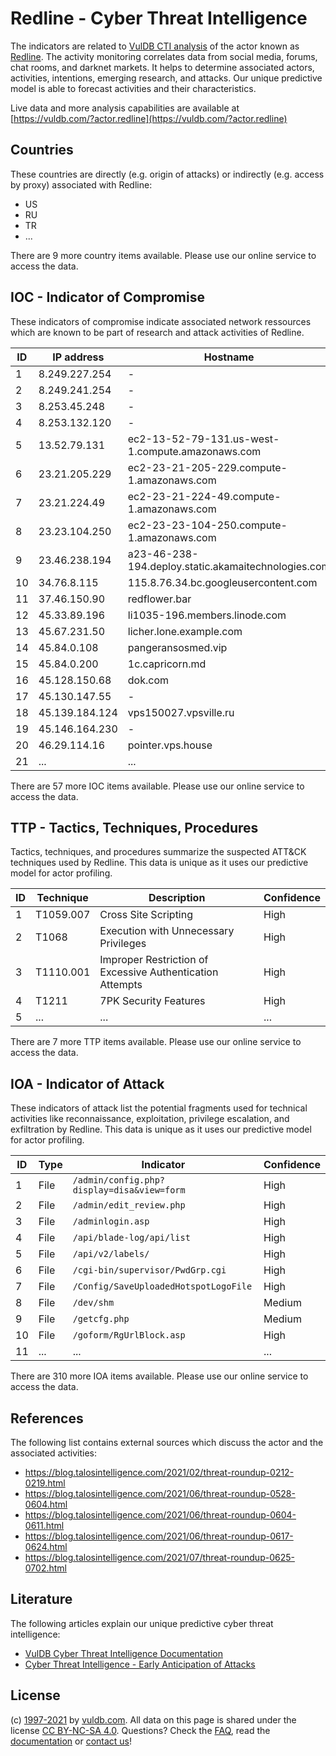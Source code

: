 # Redline - Cyber Threat Intelligence

The indicators are related to [VulDB CTI analysis](https://vuldb.com/?doc.cti) of the actor known as [Redline](https://vuldb.com/?actor.redline). The activity monitoring correlates data from social media, forums, chat rooms, and darknet markets. It helps to determine associated actors, activities, intentions, emerging research, and attacks. Our unique predictive model is able to forecast activities and their characteristics.

Live data and more analysis capabilities are available at [https://vuldb.com/?actor.redline](https://vuldb.com/?actor.redline)

## Countries

These countries are directly (e.g. origin of attacks) or indirectly (e.g. access by proxy) associated with Redline:

* US
* RU
* TR
* ...

There are 9 more country items available. Please use our online service to access the data.

## IOC - Indicator of Compromise

These indicators of compromise indicate associated network ressources which are known to be part of research and attack activities of Redline.

ID | IP address | Hostname | Confidence
-- | ---------- | -------- | ----------
1 | 8.249.227.254 | - | High
2 | 8.249.241.254 | - | High
3 | 8.253.45.248 | - | High
4 | 8.253.132.120 | - | High
5 | 13.52.79.131 | ec2-13-52-79-131.us-west-1.compute.amazonaws.com | Medium
6 | 23.21.205.229 | ec2-23-21-205-229.compute-1.amazonaws.com | Medium
7 | 23.21.224.49 | ec2-23-21-224-49.compute-1.amazonaws.com | Medium
8 | 23.23.104.250 | ec2-23-23-104-250.compute-1.amazonaws.com | Medium
9 | 23.46.238.194 | a23-46-238-194.deploy.static.akamaitechnologies.com | High
10 | 34.76.8.115 | 115.8.76.34.bc.googleusercontent.com | Medium
11 | 37.46.150.90 | redflower.bar | High
12 | 45.33.89.196 | li1035-196.members.linode.com | High
13 | 45.67.231.50 | licher.lone.example.com | High
14 | 45.84.0.108 | pangeransosmed.vip | High
15 | 45.84.0.200 | 1c.capricorn.md | High
16 | 45.128.150.68 | dok.com | High
17 | 45.130.147.55 | - | High
18 | 45.139.184.124 | vps150027.vpsville.ru | High
19 | 45.146.164.230 | - | High
20 | 46.29.114.16 | pointer.vps.house | High
21 | ... | ... | ...

There are 57 more IOC items available. Please use our online service to access the data.

## TTP - Tactics, Techniques, Procedures

Tactics, techniques, and procedures summarize the suspected ATT&CK techniques used by Redline. This data is unique as it uses our predictive model for actor profiling.

ID | Technique | Description | Confidence
-- | --------- | ----------- | ----------
1 | T1059.007 | Cross Site Scripting | High
2 | T1068 | Execution with Unnecessary Privileges | High
3 | T1110.001 | Improper Restriction of Excessive Authentication Attempts | High
4 | T1211 | 7PK Security Features | High
5 | ... | ... | ...

There are 7 more TTP items available. Please use our online service to access the data.

## IOA - Indicator of Attack

These indicators of attack list the potential fragments used for technical activities like reconnaissance, exploitation, privilege escalation, and exfiltration by Redline. This data is unique as it uses our predictive model for actor profiling.

ID | Type | Indicator | Confidence
-- | ---- | --------- | ----------
1 | File | `/admin/config.php?display=disa&view=form` | High
2 | File | `/admin/edit_review.php` | High
3 | File | `/adminlogin.asp` | High
4 | File | `/api/blade-log/api/list` | High
5 | File | `/api/v2/labels/` | High
6 | File | `/cgi-bin/supervisor/PwdGrp.cgi` | High
7 | File | `/Config/SaveUploadedHotspotLogoFile` | High
8 | File | `/dev/shm` | Medium
9 | File | `/getcfg.php` | Medium
10 | File | `/goform/RgUrlBlock.asp` | High
11 | ... | ... | ...

There are 310 more IOA items available. Please use our online service to access the data.

## References

The following list contains external sources which discuss the actor and the associated activities:

* https://blog.talosintelligence.com/2021/02/threat-roundup-0212-0219.html
* https://blog.talosintelligence.com/2021/06/threat-roundup-0528-0604.html
* https://blog.talosintelligence.com/2021/06/threat-roundup-0604-0611.html
* https://blog.talosintelligence.com/2021/06/threat-roundup-0617-0624.html
* https://blog.talosintelligence.com/2021/07/threat-roundup-0625-0702.html

## Literature

The following articles explain our unique predictive cyber threat intelligence:

* [VulDB Cyber Threat Intelligence Documentation](https://vuldb.com/?doc.cti)
* [Cyber Threat Intelligence - Early Anticipation of Attacks](https://www.scip.ch/en/?labs.20201022)

## License

(c) [1997-2021](https://vuldb.com/?doc.changelog) by [vuldb.com](https://vuldb.com/?doc.about). All data on this page is shared under the license [CC BY-NC-SA 4.0](https://creativecommons.org/licenses/by-nc-sa/4.0/). Questions? Check the [FAQ](https://vuldb.com/?doc.faq), read the [documentation](https://vuldb.com/?doc) or [contact us](https://vuldb.com/?contact)!
